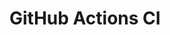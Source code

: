 # GitHub Actions CI




































































































































































































































































































































































































